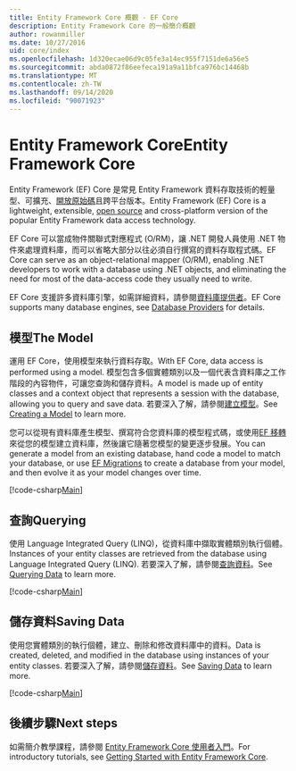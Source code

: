 ```yaml
---
title: Entity Framework Core 概觀 - EF Core
description: Entity Framework Core 的一般簡介概觀
author: rowanmiller
ms.date: 10/27/2016
uid: core/index
ms.openlocfilehash: 1d320ecae06d9c05fe3a14ec955f7151de6a56e5
ms.sourcegitcommit: abda0872f86eefeca191a9a11bfca976bc14468b
ms.translationtype: MT
ms.contentlocale: zh-TW
ms.lasthandoff: 09/14/2020
ms.locfileid: "90071923"
---
```

# <a name="entity-framework-core"></a><span data-ttu-id="14ea0-103">Entity Framework Core</span><span class="sxs-lookup"><span data-stu-id="14ea0-103">Entity Framework Core</span></span>

<span data-ttu-id="14ea0-104">Entity Framework (EF) Core 是常見 Entity Framework 資料存取技術的輕量型、可擴充、[開放原始碼](https://github.com/aspnet/EntityFrameworkCore)且跨平台版本。</span><span class="sxs-lookup"><span data-stu-id="14ea0-104">Entity Framework (EF) Core is a lightweight, extensible, [open source](https://github.com/aspnet/EntityFrameworkCore) and cross-platform version of the popular Entity Framework data access technology.</span></span>

<span data-ttu-id="14ea0-105">EF Core 可以當成物件關聯式對應程式 (O/RM)，讓 .NET 開發人員使用 .NET 物件來處理資料庫，而可以省略大部分以往必須自行撰寫的資料存取程式碼。</span><span class="sxs-lookup"><span data-stu-id="14ea0-105">EF Core can serve as an object-relational mapper (O/RM), enabling .NET developers to work with a database using .NET objects, and eliminating the need for most of the data-access code they usually need to write.</span></span>

<span data-ttu-id="14ea0-106">EF Core 支援許多資料庫引擎，如需詳細資料，請參閱[資料庫提供者](xref:core/providers/index)。</span><span class="sxs-lookup"><span data-stu-id="14ea0-106">EF Core supports many database engines, see [Database Providers](xref:core/providers/index) for details.</span></span>

## <a name="the-model"></a><span data-ttu-id="14ea0-107">模型</span><span class="sxs-lookup"><span data-stu-id="14ea0-107">The Model</span></span>

<span data-ttu-id="14ea0-108">運用 EF Core，使用模型來執行資料存取。</span><span class="sxs-lookup"><span data-stu-id="14ea0-108">With EF Core, data access is performed using a model.</span></span> <span data-ttu-id="14ea0-109">模型包含多個實體類別以及一個代表含資料庫之工作階段的內容物件，可讓您查詢和儲存資料。</span><span class="sxs-lookup"><span data-stu-id="14ea0-109">A model is made up of entity classes and a context object that represents a session with the database, allowing you to query and save data.</span></span> <span data-ttu-id="14ea0-110">若要深入了解，請參閱[建立模型](xref:core/modeling/index)。</span><span class="sxs-lookup"><span data-stu-id="14ea0-110">See [Creating a Model](xref:core/modeling/index) to learn more.</span></span>

<span data-ttu-id="14ea0-111">您可以從現有資料庫產生模型、撰寫符合您資料庫的模型程式碼，或使用[EF 移轉](xref:core/managing-schemas/migrations/index)來從您的模型建立資料庫，然後讓它隨著您模型的變更逐步發展。</span><span class="sxs-lookup"><span data-stu-id="14ea0-111">You can generate a model from an existing database, hand code a model to match your database, or use [EF Migrations](xref:core/managing-schemas/migrations/index) to create a database from your model, and then evolve it as your model changes over time.</span></span>

[!code-csharp[Main](../../samples/core/Intro/Model.cs)]

## <a name="querying"></a><span data-ttu-id="14ea0-112">查詢</span><span class="sxs-lookup"><span data-stu-id="14ea0-112">Querying</span></span>

<span data-ttu-id="14ea0-113">使用 Language Integrated Query (LINQ)，從資料庫中擷取實體類別執行個體。</span><span class="sxs-lookup"><span data-stu-id="14ea0-113">Instances of your entity classes are retrieved from the database using Language Integrated Query (LINQ).</span></span> <span data-ttu-id="14ea0-114">若要深入了解，請參閱[查詢資料](xref:core/querying/index)。</span><span class="sxs-lookup"><span data-stu-id="14ea0-114">See [Querying Data](xref:core/querying/index) to learn more.</span></span>

[!code-csharp[Main](../../samples/core/Intro/Program.cs#Querying)]

## <a name="saving-data"></a><span data-ttu-id="14ea0-115">儲存資料</span><span class="sxs-lookup"><span data-stu-id="14ea0-115">Saving Data</span></span>

<span data-ttu-id="14ea0-116">使用您實體類別的執行個體，建立、刪除和修改資料庫中的資料。</span><span class="sxs-lookup"><span data-stu-id="14ea0-116">Data is created, deleted, and modified in the database using instances of your entity classes.</span></span> <span data-ttu-id="14ea0-117">若要深入了解，請參閱[儲存資料](xref:core/saving/index)。</span><span class="sxs-lookup"><span data-stu-id="14ea0-117">See [Saving Data](xref:core/saving/index) to learn more.</span></span>

[!code-csharp[Main](../../samples/core/Intro/Program.cs#SavingData)]

## <a name="next-steps"></a><span data-ttu-id="14ea0-118">後續步驟</span><span class="sxs-lookup"><span data-stu-id="14ea0-118">Next steps</span></span>

<span data-ttu-id="14ea0-119">如需簡介教學課程，請參閱 [Entity Framework Core 使用者入門](xref:core/get-started/index)。</span><span class="sxs-lookup"><span data-stu-id="14ea0-119">For introductory tutorials, see [Getting Started with Entity Framework Core](xref:core/get-started/index).</span></span>
